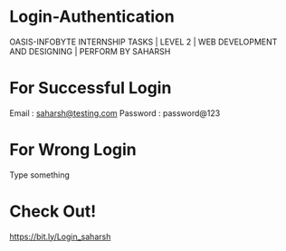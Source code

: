 # Login-Authentication
OASIS-INFOBYTE INTERNSHIP TASKS  |  LEVEL 2  |  WEB DEVELOPMENT AND DESIGNING |  PERFORM BY SAHARSH

# For Successful Login 
Email : saharsh@testing.com
Password : password@123

# For Wrong Login
Type something

# Check Out!
https://bit.ly/Login_saharsh 

